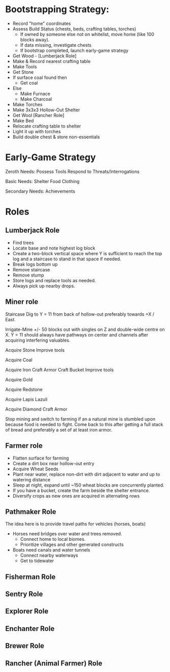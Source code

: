 # Bootstrapping Strategy:

* Record "home" coordinates
* Assess Build Status (chests, beds, crafting tables, torches)
	* If owned by someone else not on whitelist, move home (like 100 blocks away).
	* If data missing, investigate chests
	* If bootstrap completed, launch early-game strategy
* Get Wood - [Lumberjack Role]
* Make & Record nearest crafting table
* Make Tools
* Get Stone
* If surface coal found then
	* Get coal
* Else
	* Make Furnace
	* Make Charcoal
* Make Torches
* Make 3x3x3 Hollow-Out Shelter
* Get Wool [Rancher Role]
* Make Bed
* Relocate crafting table to shelter
* Light it up with torches
* Build double chest & store non-essentials
	
# Early-Game Strategy

Zeroth Needs:
	Possess Tools
	Respond to Threats/Interrogations

Basic Needs:
	Shelter
	Food
	Clothing

Secondary Needs:
	Achievements

# Roles

## Lumberjack Role

* Find trees
* Locate base and note highest log block
* Create a two-block vertical space where Y is sufficient to reach the top log
	and a staircase to stand in that space if needed.
* Break logs bottom up
* Remove staircase
* Remove stump
* Store logs and replace tools as needed.
* Always pick up nearby drops.

## Miner role

Staircase Dig to Y = 11 from back of hollow-out preferably towards +X / East.

Irrigate-Mine +/- 50 blocks out with singles on Z and double-wide centre on X.
Y = 11 should always have pathways on center and channels after acquiring
interfering valuables.

Acquire Stone
	Improve tools

Acquire Coal

Acquire Iron
	Craft Armor
	Craft Bucket
	Improve tools

Acquire Gold

Acquire Redstone

Acquire Lapis Lazuli

Acquire Diamond
	Craft Armor

Stop mining and switch to farming if an a natural mine is stumbled upon because
food is needed to fight. Come back to this after getting a full stack of bread
and preferably a set of at least iron armor.

## Farmer role

* Flatten surface for farming
* Create a dirt box near hollow-out entry
* Acquire Wheat Seeds
* Plant near water, replace non-dirt with dirt adjacent to water and up to watering distance
* Sleep at night, expand until ~150 wheat blocks are concurrently planted.
* If you have a bucket, create the farm beside the shelter entrance.
* Diversify crops as new ones are acquired in alternating rows

## Pathmaker Role

The idea here is to provide travel paths for vehicles (horses, boats)

* Horses need bridges over water and trees removed.
	* Connect home to local biomes.
	* Prioritize villages and other generated constructs
* Boats need canals and water tunnels
	* Connect nearby waterways
	* Get to tidewater

## Fisherman Role

## Sentry Role

## Explorer Role

## Enchanter Role

## Brewer Role

## Rancher (Animal Farmer) Role
